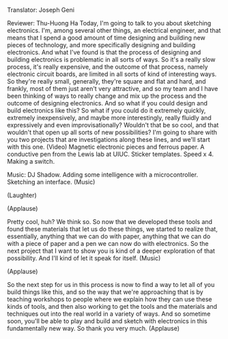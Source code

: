 

Translator: Joseph Geni

Reviewer: Thu-Huong Ha
Today, I&#39;m going to talk to you about sketching electronics.
I&#39;m, among several other things, an electrical engineer,
and that means that I spend a good amount of time
designing and building new pieces of technology,
and more specifically designing and building electronics.
And what I&#39;ve found is that the process of designing
and building electronics is problematic in all sorts of ways.
So it&#39;s a really slow process, it&#39;s really expensive,
and the outcome of that process,
namely electronic circuit boards,
are limited in all sorts of kind of interesting ways.
So they&#39;re really small, generally, they&#39;re square
and flat and hard, and frankly, most of them
just aren&#39;t very attractive, and so my team and I
have been thinking of ways to really change and mix up
the process and the outcome of designing electronics.
And so what if you could design and build electronics
like this? So what if you could do it extremely quickly,
extremely inexpensively, and maybe more interestingly,
really fluidly and expressively and even improvisationally?
Wouldn&#39;t that be so cool, and that wouldn&#39;t that open up
all sorts of new possibilities?
I&#39;m going to share with you two projects that are
investigations along these lines, and we&#39;ll start with this one.
(Video) Magnetic electronic pieces and ferrous paper.
A conductive pen from the Lewis lab at UIUC.
Sticker templates.
Speed x 4.
Making a switch.

Music: DJ Shadow.
Adding some intelligence with a microcontroller.
Sketching an interface.
(Music)

(Laughter)


(Applause)

Pretty cool, huh? We think so.
So now that we developed these tools
and found these materials that let us do these things,
we started to realize that, essentially, anything
that we can do with paper, anything that we can do
with a piece of paper and a pen
we can now do with electronics.
So the next project that I want to show you is kind of a
deeper exploration of that possibility.
And I&#39;ll kind of let it speak for itself.
(Music)

(Applause)

So the next step for us in this process
is now to find a way to let all of you
build things like this,
and so the way that we&#39;re approaching that is by
teaching workshops to people where we explain
how they can use these kinds of tools, and then also
working to get the tools and the materials and techniques
out into the real world in a variety of ways.
And so sometime soon, you&#39;ll be able to play and build
and sketch with electronics in this fundamentally new way.
So thank you very much. 
(Applause)

